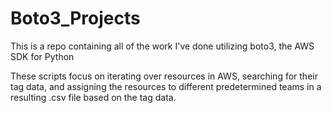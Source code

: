 # Boto3_Projects
This is a repo containing all of the work I've done utilizing boto3, the AWS SDK for Python

These scripts focus on iterating over resources in AWS, searching for their tag data, and assigning the resources to different predetermined teams in a resulting .csv file based on the tag data.
